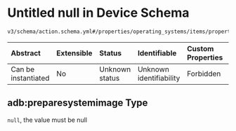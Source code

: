 # Untitled null in Device Schema

```txt
v3/schema/action.schema.yml#/properties/operating_systems/items/properties/steps/items/properties/actions/items/oneOf/22/properties/adb:preparesystemimage
```



| Abstract            | Extensible | Status         | Identifiable            | Custom Properties | Additional Properties | Access Restrictions | Defined In                                                          |
| :------------------ | :--------- | :------------- | :---------------------- | :---------------- | :-------------------- | :------------------ | :------------------------------------------------------------------ |
| Can be instantiated | No         | Unknown status | Unknown identifiability | Forbidden         | Allowed               | none                | [device.schema.json*](../device.schema.json "open original schema") |

## adb:preparesystemimage Type

`null`, the value must be null
